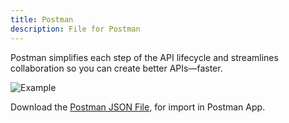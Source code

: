 ```yaml
---
title: Postman
description: File for Postman
---
```


Postman simplifies each step of the API lifecycle and streamlines collaboration so you can create better APIs—faster.

![Example](https://i.imgur.com/Ts6ZwOI.png)

<p>
Download the
<a href="/json/postman.json" download>Postman JSON File,</a> for import in Postman App.
</p>

